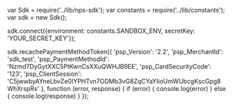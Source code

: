 var Sdk = require('../lib/nps-sdk');
var constants = require('../lib/constants');
var sdk = new Sdk();

sdk.connect({environment: constants.SANDBOX_ENV,
            secretKey: 'YOUR_SECRET_KEY'});

sdk.recachePaymentMethodToken({
    'psp_Version': '2.2',
    'psp_MerchantId': 'sdk_test',
    'psp_PaymentMethodId': 'Nzmd7DyGytXXC5PtKwnCsXXuQWHJB9EE',
    'psp_CardSecurityCode': '123',
    'psp_ClientSession': 'C5jwwbyAYneLbvZe0IYPHTvn7ODMb3vG8ZqCYaYIioUmWUbcgKscGpg8WhXrspRs'
},
function (error, response) { 
    if (error) {
        console.log(error)
    } else { 
        console.log(response)
    }
});

